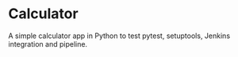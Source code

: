 # Calculator

A simple calculator app in Python to test pytest, setuptools, Jenkins integration and pipeline.
